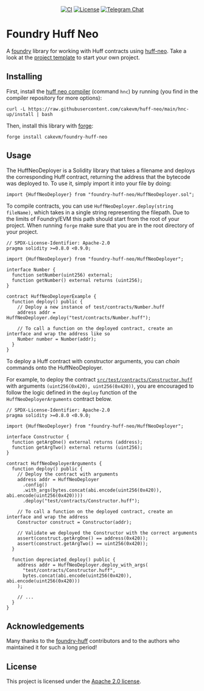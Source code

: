 <div align="center">

[![CI](https://github.com/cakevm/foundry-huff-neo/actions/workflows/ci.yaml/badge.svg)](https://github.com/cakevm/foundry-huff-neo/actions/workflows/ci.yaml) [![License](https://img.shields.io/badge/License-Apache_2.0-blue.svg)](https://opensource.org/licenses/Apache-2.0) [![Telegram Chat][tg-badge]][tg-url] 

[tg-badge]: https://img.shields.io/badge/telegram-huff_neo-2CA5E0?style=plastic&logo=telegram
[tg-url]: https://t.me/huff_neo

</div>

# Foundry Huff Neo
A [foundry](https://github.com/foundry-rs/foundry) library for working with Huff contracts using [huff-neo](https://github.com/cakevm/huff-neo). Take a look at the [project template](https://github.com/cakevm/huff-neo-project-template) to start your own project.


## Installing
First, install the [huff neo compiler](https://github.com/cakevm/huff-neo) (command `hnc`) by running (you find in the compiler repository for more options):
```
curl -L https://raw.githubusercontent.com/cakevm/huff-neo/main/hnc-up/install | bash
```

Then, install this library with [forge](https://github.com/foundry-rs/foundry):
```
forge install cakevm/foundry-huff-neo
```


## Usage
The HuffNeoDeployer is a Solidity library that takes a filename and deploys the corresponding Huff contract, returning the address that the bytecode was deployed to. To use it, simply import it into your file by doing:

```solidity
import {HuffNeoDeployer} from "foundry-huff-neo/HuffNeoDeployer.sol";
```

To compile contracts, you can use `HuffNeoDeployer.deploy(string fileName)`, which takes in a single string representing the filepath. Due to the limits of Foundry/EVM this path should start from the root of your project. When running `forge` make sure that you are in the root directory of your project.

```solidity
// SPDX-License-Identifier: Apache-2.0
pragma solidity >=0.8.0 <0.9.0;

import {HuffNeoDeployer} from "foundry-huff-neo/HuffNeoDeployer";

interface Number {
  function setNumber(uint256) external;
  function getNumber() external returns (uint256);
}

contract HuffNeoDeployerExample {
  function deploy() public {
    // Deploy a new instance of test/contracts/Number.huff
    address addr = HuffNeoDeployer.deploy("test/contracts/Number.huff");

    // To call a function on the deployed contract, create an interface and wrap the address like so
    Number number = Number(addr);
  }
}
```

To deploy a Huff contract with constructor arguments, you can _chain_ commands onto the HuffNeoDeployer.

For example, to deploy the contract [`src/test/contracts/Constructor.huff`](test/contracts/Constructor.huff) with arguments `(uint256(0x420), uint256(0x420))`, you are encouraged to follow the logic defined in the `deploy` function of the `HuffNeoDeployerArguments` contract below.

```solidity
// SPDX-License-Identifier: Apache-2.0
pragma solidity >=0.8.0 <0.9.0;

import {HuffNeoDeployer} from "foundry-huff-neo/HuffNeoDeployer";

interface Constructor {
  function getArgOne() external returns (address);
  function getArgTwo() external returns (uint256);
}

contract HuffNeoDeployerArguments {
  function deploy() public {
    // Deploy the contract with arguments
    address addr = HuffNeoDeployer
      .config()
      .with_args(bytes.concat(abi.encode(uint256(0x420)), abi.encode(uint256(0x420))))
      .deploy("test/contracts/Constructor.huff");

    // To call a function on the deployed contract, create an interface and wrap the address
    Constructor construct = Constructor(addr);

    // Validate we deployed the Constructor with the correct arguments
    assert(construct.getArgOne() == address(0x420));
    assert(construct.getArgTwo() == uint256(0x420));
  }

  function depreciated_deploy() public {
    address addr = HuffNeoDeployer.deploy_with_args(
      "test/contracts/Constructor.huff",
      bytes.concat(abi.encode(uint256(0x420)), abi.encode(uint256(0x420)))
    );

    // ...
  }
}
```

## Acknowledgements
Many thanks to the [foundry-huff](https://github.com/huff-language/foundry-huff) contributors and to the authors who maintained it for such a long period! 

## License
This project is licensed under the [Apache 2.0 license](./LICENSE).